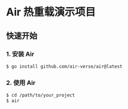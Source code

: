 # Air 热重载演示项目

## 快速开始

### 1. 安装 Air

```bash
$ go install github.com/air-verse/air@latest
```

### 2. 使用 Air

```bash
$ cd /path/to/your_project
$ air
```
